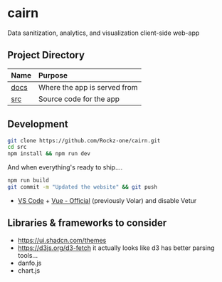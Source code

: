 # cairn
Data sanitization, analytics, and visualization client-side web-app

## Project Directory
| Name                                   	| Purpose                                             | 
| :--                                    	| :--                                                 |
|[docs](docs)                             	| Where the app is served from                        |
|[src](src)                            	    | Source code for the app                             |

## Development
```bash
git clone https://github.com/Rockz-one/cairn.git
cd src
npm install && npm run dev
```
And when everything's ready to ship....
```bash
npm run build
git commit -m "Updated the website" && git push
```

- [VS Code](https://code.visualstudio.com/) + [Vue - Official](https://marketplace.visualstudio.com/items?itemName=Vue.volar) (previously Volar) and disable Vetur

## Libraries & frameworks to consider
- https://ui.shadcn.com/themes
- https://d3js.org/d3-fetch it actually looks like d3 has better parsing tools...
- danfo.js
- chart.js